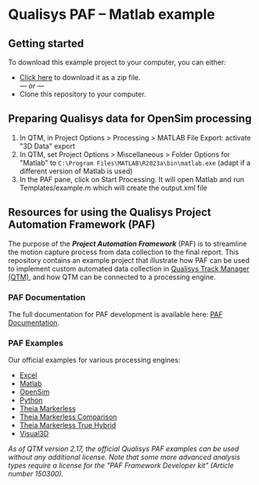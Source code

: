 # Qualisys PAF – Matlab example

## Getting started
To download this example project to your computer, you can either:

* [Click here](https://github.com/qualisys/paf-matlab-example/archive/refs/heads/main.zip) to download it as a zip file.
<br>_— or —_
* Clone this repository to your computer.

## Preparing Qualisys data for OpenSim processing
1. In QTM, in Project Options > Processing > MATLAB File Export: activate "3D Data" export
2. In QTM, set Project Options > Miscellaneous > Folder Options for "Matlab" to ```C:\Program Files\MATLAB\R2023a\bin\matlab.exe``` (adapt if a different version of Matlab is used)
3. In the PAF pane, click on Start Processing. It will open Matlab and run Templates/example.m which will create the output.xml file

## Resources for using the Qualisys Project Automation Framework (PAF)

The purpose of the ***Project Automation Framework*** (PAF) is to streamline the motion capture process from data collection to the final report. This repository contains an example project that illustrate how PAF can be used to implement custom automated data collection in [Qualisys Track Manager (QTM)](http://www.qualisys.com/software/qualisys-track-manager/), and how QTM can be connected to a processing engine. 

### PAF Documentation

The full documentation for PAF development is available here: [PAF Documentation](https://github.com/qualisys/paf-documentation).


### PAF Examples

Our official examples for various processing engines:

- [Excel](https://github.com/qualisys/paf-excel-example)
- [Matlab](https://github.com/qualisys/paf-matlab-example)
- [OpenSim](https://github.com/qualisys/paf-opensim-example)
- [Python](https://github.com/qualisys/paf-python-example)
- [Theia Markerless](https://github.com/qualisys/paf-theia-markerless-example)
- [Theia Markerless Comparison](https://github.com/qualisys/paf-theia-markerless-comparison-example)
- [Theia Markerless True Hybrid](https://github.com/qualisys/paf-theia-markerless-true-hybrid-example)
- [Visual3D](https://github.com/qualisys/paf-visual3d-example)

_As of QTM version 2.17, the official Qualisys PAF examples can be used without any additional license. Note that some more advanced analysis types require a license for the "PAF Framework Developer kit" (Article number 150300)._
